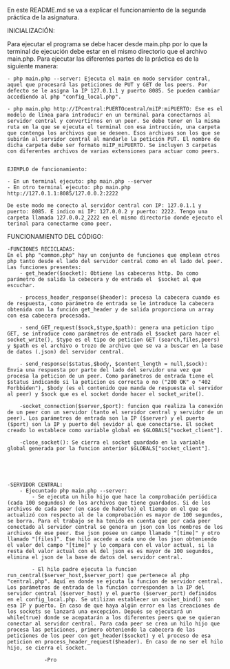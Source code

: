 En este README.md se va a explicar el funcionamiento de la segunda práctica de la asignatura.

INICIALIZACIÓN: 

Para ejecutar el programa se debe hacer desde main.php por lo que la terminal de ejecución debe estar en el mismo directorio que el archivo main.php. Para ejecutar las diferentes partes de la práctica es de la siguiente manera:

    - php main.php --server: Ejecuta el main en modo servidor central, aquel que procesará las peticiones de PUT y GET de los peers. Por defecto se le asigna la IP 127.0.1.1 y puerto 8085. Se pueden cambiar accediendo al php "config_local.php".

    - php main.php http://IPcentral:PUERTOcentral/miIP:miPUERTO: Ese es el modelo de línea para introducir en un terminal para conectarnos al servidor central y convertirnos en un peer. Se debe tener en la misma ruta en la que se ejecuta el terminal con esa intrucción, una carpeta que contenga los archivos que se deseen. Esos archivos son los que se subirán al servidor central al mandarle la petición PUT. El nombre de dicha carpeta debe ser formato miIP_miPUERTO. Se incluyen 3 carpetas con diferentes archivos de varias extensiones para actuar como peers.


    EJEMPLO de funcionamiento:

    - En un terminal ejecuto: php main.php --server  
    - En otro terminal ejecuto: php main.php http://127.0.1.1:8085/127.0.0.2:2222

    De este modo me conecto al servidor central con IP: 127.0.1.1 y puerto: 8085. E indico mi IP: 127.0.0.2 y puerto: 2222. Tengo una carpeta llamada 127.0.0.2_2222 en el mismo directorio donde ejecuto el terinal para conectarme como peer.

FUNCIONAMIENTO DEL CÓDIGO:

    -FUNCIONES RECICLADAS:
    En el php "common.php" hay un conjunto de funciones que emplean otros php tanto desde el lado del servidor central como en el lado del peer. Las funciones presentes:
        - get_header($socket): Obtiene las cabeceras http. Da como parámetro de salida la cebecera y de entrada el  $socket al que escuchar.

        - process_header_response($header): procesa la cabecera cuando es de respuesta, como parámetro de entrada se le introduce la cabecera obtenida con la función get_header y de salida proporciona un array con esa cabecera procesada.

        - send_GET_request($sock,$type,$path): genera una peticion tipo GET, se introduce como parámetros de entrada el $socket para hacer el socket_write(), $type es el tipo de peticion GET (search,files,peers) y $path es el archivo o trozo de archivo que se va a buscar en la base de datos (.json) del servidor central.

        - send_response($status,$body, $content_length = null,$sock): Envia una respuesta por parte del lado del servidor una vez que procesa la peticion de un peer. Como parámetros de entrada tiene el $status indicando si la peticion es correcta o no ("200 OK" o "402 Forbbiden"), $body (es el contenido que manda de respuesta el servidor al peer) y $sock que es el socket donde hacer el socket_write().

        -socket_connection($server,$port): funcion que realiza la conexión de un peer con un servidor (tanto el servidor central y servidor de un peer). Los parámetros de entrada son la IP ($server) y el puerto ($port) son la IP y puerto del sevidor al que conectarse. El socket creado lo establece como variable global en $GLOBALS["socket_client"].

        -close_socket(): Se cierra el socket guardado en la variable global generada por la funcion anterior $GLOBALS["socket_client"].





    -SERVIDOR CENTRAL: 
        - Ejecuntado php main.php --server: 
            - Se ejecuta un hilo hijo que hace la comprobación periódica (cada 100 segundos) de los archivos que tiene guardados. Si de los archivos de cada peer (en caso de haberlo) el tiempo en el que se actualizó con respecto al de la comprobación es mayor de 100 segundos, se borra. Para el trabajo se ha tenido en cuenta que por cada peer conectado al servidor central se genera un json con los nombres de los archivos de ese peer. Ese json posee un campo llamado "[time]" y otro llamado "[files]". Ese hilo accede a cada uno de los json obteniendo el valor del campo "[time]" y lo compara con el valor actual, si la resta del valor actual con el del json es es mayor de 100 segundos, elimina el json de la base de datos del servidor central.

            - El hilo padre ejecuta la funcion run_central($server_host,$server_port) que pertenece al php "central.php". Aquí es donde se ejcuta la funcion de servidor central. Los parámetros de entrada de la función corresponden a la IP del servidor central ($server_host) y el puerto ($server_port) definidos en el config_local.php. Se utilizan establecer un socket_bind() son esa IP y puerto. En caso de que haya algún error en las creaciones de los sockets se lanzará una excepción. Depués se ejecutará un while(true) donde se acepatarán a los diferentes peers que se quieran conectar al servidor central. Para cada peer se crea un hilo hijo que procesa las peticiones, primero obteniendo la cabecera de las peticiones de los peer con get_header($socket) y el proceso de esa peticion en process_header_request($header). En caso de no ser el hilo hijo, se cierra el socket.

                -Pro


     
    
